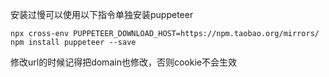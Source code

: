 安装过慢可以使用以下指令单独安装puppeteer
```
npx cross-env PUPPETEER_DOWNLOAD_HOST=https://npm.taobao.org/mirrors/ npm install puppeteer --save
```
修改url的时候记得把domain也修改，否则cookie不会生效
